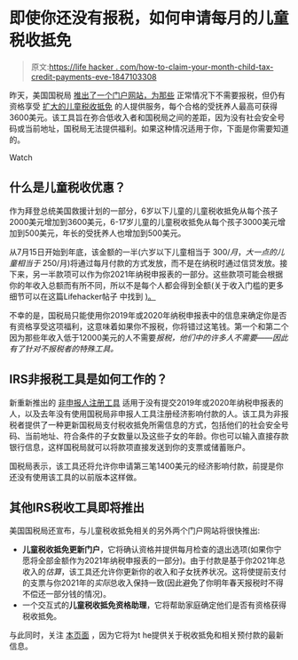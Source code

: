 # 即使你还没有报税，如何申请每月的儿童税收抵免

> 原文:[https://life hacker . com/how-to-claim-your-month-child-tax-credit-payments-eve-1847103308](https://lifehacker.com/how-to-claim-your-monthly-child-tax-credit-payments-eve-1847103308)

昨天，美国国税局 [推出了一个门户网站，为那些](https://www.irs.gov/newsroom/irs-unveils-online-tool-to-help-low-income-families-register-for-monthly-child-tax-credit-payments) 正常情况下不需要报税，但仍有资格享受 [扩大的儿童税收抵免](https://lifehacker.com/how-to-make-sure-you-get-your-monthly-child-tax-credit-1847055859?rev=1623179051058) 的人提供服务，每个合格的受抚养人最高可获得3600美元。该工具旨在弥合低收入者和国税局之间的差距，因为没有社会安全号码或当前地址，国税局无法提供福利。如果这种情况适用于你，下面是你需要知道的。

Watch

## 什么是儿童税收优惠？

作为拜登总统美国救援计划的一部分，6岁以下儿童的儿童税收抵免从每个孩子2000美元增加到3600美元，6-17岁儿童的儿童税收抵免从每个孩子3000美元增加到500美元，年长的受抚养人也增加到500美元。

从7月15日开始到年底，该金额的一半(六岁以下儿童相当于 $300/ 月，大一点的儿童相当于$ 250/月)将通过每月付款的方式发放，而不是在纳税时通过信贷发放。接下来，另一半款项可以作为你2021年纳税申报表的一部分。这些款项可能会根据你的年收入总额而有所不同，所以不是每个人都会得到全额(关于收入门槛的更多细节可以在这篇Lifehacker帖子 中找到 [)。](https://lifehacker.com/how-to-make-sure-you-get-your-monthly-child-tax-credit-1847055859)

不幸的是，国税局只能使用你2019年或2020年纳税申报表中的信息来确定你是否有资格享受这项福利，这意味着如果你不报税，你将错过这笔钱。第一个和第二个因为那些年收入低于12000美元的人不需要*报税，他们中的许多人不需要——因此有了针对不报税者的特殊工具。* 

## IRS非报税工具是如何工作的？

新重新推出的 [非申报人注册工具](https://www.irs.gov/child-tax-credit-non-filer-sign-up-tool) 适用于没有提交2019年或2020年纳税申报表的人，以及去年没有使用国税局非申报人工具注册经济影响付款的人。该工具为非报税者提供了一种更新国税局支付税收抵免所需信息的方式，包括他们的社会安全号码、当前地址、符合条件的子女数量以及这些子女的年龄。你也可以输入直接存款银行信息，这样国税局就可以将款项直接发送到你的支票或储蓄账户。

国税局表示，该工具还将允许你申请第三笔1400美元的经济影响付款，前提是你还没有使用该工具的以前版本这样做。

## 其他IRS税收工具即将推出

美国国税局还宣布，与儿童税收抵免相关的另外两个门户网站将很快推出:

*   **儿童税收抵免更新门户**，它将确认资格并提供每月检查的退出选项(如果你宁愿将全部金额作为2021年纳税申报表的一部分)。由于付款是基于你2021年总收入的*估算*，该工具还允许你更新你的收入和子女抚养状况。这将使提前支付的支票与你2021年的*实际*总收入保持一致(因此避免了你明年春天报税时不得不偿还一部分钱的情况)。
*   一个交互式的**儿童税收抵免资格助理**，它将帮助家庭确定他们是否有资格获得税收抵免。

与此同时，关注 [本页面](https://www.irs.gov/credits-deductions/advance-child-tax-credit-payments-in-2021) ，因为它将为t he提供关于税收抵免和相关预付款的最新信息。